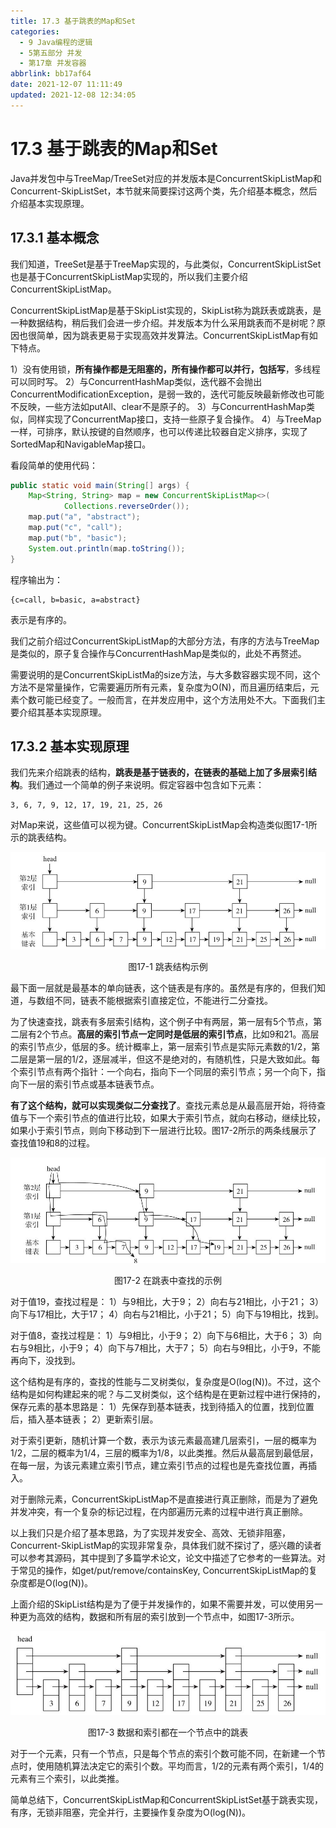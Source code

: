 ```yaml
---
title: 17.3 基于跳表的Map和Set
categories:
  - 9 Java编程的逻辑
  - 5第五部分 并发
  - 第17章 并发容器
abbrlink: bb17af64
date: 2021-12-07 11:11:49
updated: 2021-12-08 12:34:05
---
```

# 17.3 基于跳表的Map和Set
Java并发包中与TreeMap/TreeSet对应的并发版本是ConcurrentSkipListMap和Concurrent-SkipListSet，本节就来简要探讨这两个类，先介绍基本概念，然后介绍基本实现原理。
## 17.3.1 基本概念
我们知道，TreeSet是基于TreeMap实现的，与此类似，ConcurrentSkipListSet也是基于ConcurrentSkipListMap实现的，所以我们主要介绍ConcurrentSkipListMap。

ConcurrentSkipListMap是基于SkipList实现的，SkipList称为跳跃表或跳表，是一种数据结构，稍后我们会进一步介绍。并发版本为什么采用跳表而不是树呢？原因也很简单，因为跳表更易于实现高效并发算法。ConcurrentSkipListMap有如下特点。

1）没有使用锁，**所有操作都是无阻塞的，所有操作都可以并行，包括写**，多线程可以同时写。
2）与ConcurrentHashMap类似，迭代器不会抛出ConcurrentModificationException，是弱一致的，迭代可能反映最新修改也可能不反映，一些方法如putAll、clear不是原子的。
3）与ConcurrentHashMap类似，同样实现了ConcurrentMap接口，支持一些原子复合操作。
4）与TreeMap一样，可排序，默认按键的自然顺序，也可以传递比较器自定义排序，实现了SortedMap和NavigableMap接口。

看段简单的使用代码：

```java
public static void main(String[] args) {
    Map<String, String> map = new ConcurrentSkipListMap<>(
            Collections.reverseOrder());
    map.put("a", "abstract");
    map.put("c", "call");
    map.put("b", "basic");
    System.out.println(map.toString());
}
```

程序输出为：

```
{c=call, b=basic, a=abstract}
```

表示是有序的。

我们之前介绍过ConcurrentSkipListMap的大部分方法，有序的方法与TreeMap是类似的，原子复合操作与ConcurrentHashMap是类似的，此处不再赘述。

需要说明的是ConcurrentSkipListMa的size方法，与大多数容器实现不同，这个方法不是常量操作，它需要遍历所有元素，复杂度为O(N)，而且遍历结束后，元素个数可能已经变了。一般而言，在并发应用中，这个方法用处不大。下面我们主要介绍其基本实现原理。

## 17.3.2 基本实现原理
我们先来介绍跳表的结构，**跳表是基于链表的，在链表的基础上加了多层索引结构**。我们通过一个简单的例子来说明。假定容器中包含如下元素：

```
3, 6, 7, 9, 12, 17, 19, 21, 25, 26
```

对Map来说，这些值可以视为键。ConcurrentSkipListMap会构造类似图17-1所示的跳表结构。

![epub_923038_131](https://raw.githubusercontent.com/lanlan2017/images/master/Blog/Sum/20211210145232.jpeg)

<center>图17-1 跳表结构示例</center>

最下面一层就是最基本的单向链表，这个链表是有序的。虽然是有序的，但我们知道，与数组不同，链表不能根据索引直接定位，不能进行二分查找。

为了快速查找，跳表有多层索引结构，这个例子中有两层，第一层有5个节点，第二层有2个节点。**高层的索引节点一定同时是低层的索引节点**，比如9和21。高层的索引节点少，低层的多。统计概率上，第一层索引节点是实际元素数的1/2，第二层是第一层的1/2，逐层减半，但这不是绝对的，有随机性，只是大致如此。每个索引节点有两个指针：一个向右，指向下一个同层的索引节点；另一个向下，指向下一层的索引节点或基本链表节点。

**有了这个结构，就可以实现类似二分查找了**。查找元素总是从最高层开始，将待查值与下一个索引节点的值进行比较，如果大于索引节点，就向右移动，继续比较，如果小于索引节点，则向下移动到下一层进行比较。图17-2所示的两条线展示了查找值19和8的过程。

![epub_923038_132](https://raw.githubusercontent.com/lanlan2017/images/master/Blog/Sum/20211210145248.jpeg)

<center>图17-2 在跳表中查找的示例</center>

对于值19，查找过程是：
1）与9相比，大于9；
2）向右与21相比，小于21；
3）向下与17相比，大于17；
4）向右与21相比，小于21；
5）向下与19相比，找到。

对于值8，查找过程是：
1）与9相比，小于9；
2）向下与6相比，大于6；
3）向右与9相比，小于9；
4）向下与7相比，大于7；
5）向右与9相比，小于9，不能再向下，没找到。

这个结构是有序的，查找的性能与二叉树类似，复杂度是O(log(N))。不过，这个结构是如何构建起来的呢？与二叉树类似，这个结构是在更新过程中进行保持的，保存元素的基本思路是：
1）先保存到基本链表，找到待插入的位置，找到位置后，插入基本链表；
2）更新索引层。

对于索引更新，随机计算一个数，表示为该元素最高建几层索引，一层的概率为1/2，二层的概率为1/4，三层的概率为1/8，以此类推。然后从最高层到最低层，在每一层，为该元素建立索引节点，建立索引节点的过程也是先查找位置，再插入。

对于删除元素，ConcurrentSkipListMap不是直接进行真正删除，而是为了避免并发冲突，有一个复杂的标记过程，在内部遍历元素的过程中进行真正删除。

以上我们只是介绍了基本思路，为了实现并发安全、高效、无锁非阻塞，Concurrent-SkipListMap的实现非常复杂，具体我们就不探讨了，感兴趣的读者可以参考其源码，其中提到了多篇学术论文，论文中描述了它参考的一些算法。对于常见的操作，如get/put/remove/containsKey, ConcurrentSkipListMap的复杂度都是O(log(N))。

上面介绍的SkipList结构是为了便于并发操作的，如果不需要并发，可以使用另一种更为高效的结构，数据和所有层的索引放到一个节点中，如图17-3所示。

![epub_923038_133](https://raw.githubusercontent.com/lanlan2017/images/master/Blog/Sum/20211210145306.jpeg)

<center>图17-3 数据和索引都在一个节点中的跳表</center>

对于一个元素，只有一个节点，只是每个节点的索引个数可能不同，在新建一个节点时，使用随机算法决定它的索引个数。平均而言，1/2的元素有两个索引，1/4的元素有三个索引，以此类推。

简单总结下，ConcurrentSkipListMap和ConcurrentSkipListSet基于跳表实现，有序，无锁非阻塞，完全并行，主要操作复杂度为O(log(N))。

